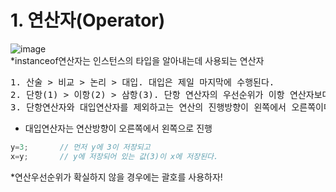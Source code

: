 # 1. 연산자(Operator)

![image](https://user-images.githubusercontent.com/45193994/156907540-5bdaa6e6-5930-405f-9389-a59030813cdb.png)
<br>*instanceof연산자는 인스턴스의 타입을 알아내는데 사용되는 연산자
<pre>
1. 산술 > 비교 > 논리 > 대입. 대입은 제일 마지막에 수행된다.
2. 단항(1) > 이항(2) > 삼항(3). 단항 연산자의 우선순위가 이항 연산자보다 높다.
3. 단항연산자와 대입연산자를 제외하고는 연산의 진행방향이 왼쪽에서 오른쪽이다.
</pre>

- 대입연산자는 연산방향이 오른쪽에서 왼쪽으로 진행
```java
y=3;       // 먼저 y에 3이 저장되고
x=y;       // y에 저장되어 있는 값(3)이 x에 저장된다.
```
*연산우선순위가 확실하지 않을 경우에는 괄호를 사용하자!
